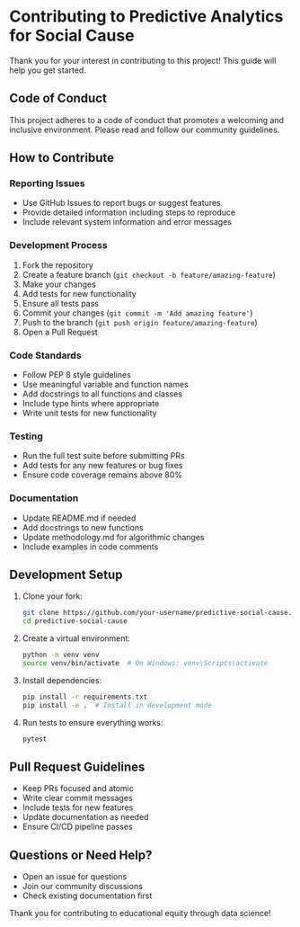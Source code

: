 # Contributing to Predictive Analytics for Social Cause

Thank you for your interest in contributing to this project! This guide will help you get started.

## Code of Conduct

This project adheres to a code of conduct that promotes a welcoming and inclusive environment. Please read and follow our community guidelines.

## How to Contribute

### Reporting Issues
- Use GitHub Issues to report bugs or suggest features
- Provide detailed information including steps to reproduce
- Include relevant system information and error messages

### Development Process
1. Fork the repository
2. Create a feature branch (`git checkout -b feature/amazing-feature`)
3. Make your changes
4. Add tests for new functionality
5. Ensure all tests pass
6. Commit your changes (`git commit -m 'Add amazing feature'`)
7. Push to the branch (`git push origin feature/amazing-feature`)
8. Open a Pull Request

### Code Standards
- Follow PEP 8 style guidelines
- Use meaningful variable and function names
- Add docstrings to all functions and classes
- Include type hints where appropriate
- Write unit tests for new functionality

### Testing
- Run the full test suite before submitting PRs
- Add tests for any new features or bug fixes
- Ensure code coverage remains above 80%

### Documentation
- Update README.md if needed
- Add docstrings to new functions
- Update methodology.md for algorithmic changes
- Include examples in code comments

## Development Setup

1. Clone your fork:
   ```bash
   git clone https://github.com/your-username/predictive-social-cause.git
   cd predictive-social-cause
   ```

2. Create a virtual environment:
   ```bash
   python -m venv venv
   source venv/bin/activate  # On Windows: venv\Scripts\activate
   ```

3. Install dependencies:
   ```bash
   pip install -r requirements.txt
   pip install -e .  # Install in development mode
   ```

4. Run tests to ensure everything works:
   ```bash
   pytest
   ```

## Pull Request Guidelines

- Keep PRs focused and atomic
- Write clear commit messages
- Include tests for new features
- Update documentation as needed
- Ensure CI/CD pipeline passes

## Questions or Need Help?

- Open an issue for questions
- Join our community discussions
- Check existing documentation first

Thank you for contributing to educational equity through data science!
